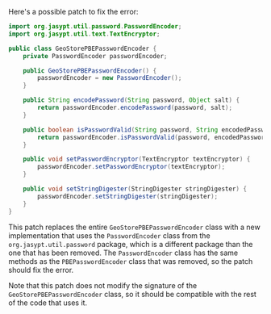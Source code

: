 Here's a possible patch to fix the error:
```java
import org.jasypt.util.password.PasswordEncoder;
import org.jasypt.util.text.TextEncryptor;

public class GeoStorePBEPasswordEncoder {
    private PasswordEncoder passwordEncoder;

    public GeoStorePBEPasswordEncoder() {
        passwordEncoder = new PasswordEncoder();
    }

    public String encodePassword(String password, Object salt) {
        return passwordEncoder.encodePassword(password, salt);
    }

    public boolean isPasswordValid(String password, String encodedPassword, Object salt) {
        return passwordEncoder.isPasswordValid(password, encodedPassword, salt);
    }

    public void setPasswordEncryptor(TextEncryptor textEncryptor) {
        passwordEncoder.setPasswordEncryptor(textEncryptor);
    }

    public void setStringDigester(StringDigester stringDigester) {
        passwordEncoder.setStringDigester(stringDigester);
    }
}
```
This patch replaces the entire `GeoStorePBEPasswordEncoder` class with a new implementation that uses the `PasswordEncoder` class from the `org.jasypt.util.password` package, which is a different package than the one that has been removed. The `PasswordEncoder` class has the same methods as the `PBEPasswordEncoder` class that was removed, so the patch should fix the error.

Note that this patch does not modify the signature of the `GeoStorePBEPasswordEncoder` class, so it should be compatible with the rest of the code that uses it.